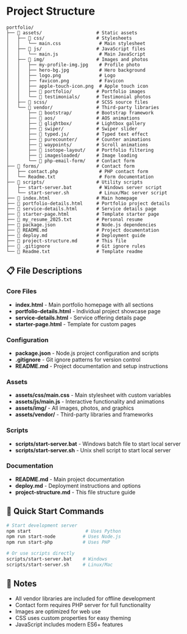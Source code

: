 # Project Structure

```
portfolio/
├── 📁 assets/                    # Static assets
│   ├── 📁 css/                   # Stylesheets
│   │   └── main.css              # Main stylesheet
│   ├── 📁 js/                    # JavaScript files
│   │   └── main.js               # Main JavaScript
│   ├── 📁 img/                   # Images and photos
│   │   ├── my-profile-img.jpg    # Profile photo
│   │   ├── hero-bg.jpg           # Hero background
│   │   ├── logo.png              # Logo
│   │   ├── favicon.png           # Favicon
│   │   ├── apple-touch-icon.png  # Apple touch icon
│   │   ├── 📁 portfolio/         # Portfolio images
│   │   └── 📁 testimonials/      # Testimonial photos
│   ├── 📁 scss/                  # SCSS source files
│   └── 📁 vendor/                # Third-party libraries
│       ├── 📁 bootstrap/         # Bootstrap framework
│       ├── 📁 aos/               # AOS animations
│       ├── 📁 glightbox/         # Lightbox gallery
│       ├── 📁 swiper/            # Swiper slider
│       ├── 📁 typed.js/          # Typed text effect
│       ├── 📁 purecounter/       # Counter animations
│       ├── 📁 waypoints/         # Scroll animations
│       ├── 📁 isotope-layout/    # Portfolio filtering
│       ├── 📁 imagesloaded/      # Image loading
│       └── 📁 php-email-form/    # Contact form
├── 📁 forms/                     # Contact form
│   ├── contact.php               # PHP contact form
│   └── Readme.txt                # Form documentation
├── 📁 scripts/                   # Utility scripts
│   ├── start-server.bat          # Windows server script
│   └── start-server.sh           # Linux/Mac server script
├── 📄 index.html                 # Main homepage
├── 📄 portfolio-details.html     # Portfolio project details
├── 📄 service-details.html       # Service details page
├── 📄 starter-page.html          # Template starter page
├── 📄 my_resume_2025.txt         # Personal resume
├── 📄 package.json               # Node.js dependencies
├── 📄 README.md                  # Project documentation
├── 📄 deploy.md                  # Deployment guide
├── 📄 project-structure.md       # This file
├── 📄 .gitignore                 # Git ignore rules
└── 📄 Readme.txt                 # Template readme
```

## 📋 File Descriptions

### Core Files
- **index.html** - Main portfolio homepage with all sections
- **portfolio-details.html** - Individual project showcase page
- **service-details.html** - Service offering details page
- **starter-page.html** - Template for custom pages

### Configuration
- **package.json** - Node.js project configuration and scripts
- **.gitignore** - Git ignore patterns for version control
- **README.md** - Project documentation and setup instructions

### Assets
- **assets/css/main.css** - Main stylesheet with custom variables
- **assets/js/main.js** - Interactive functionality and animations
- **assets/img/** - All images, photos, and graphics
- **assets/vendor/** - Third-party libraries and frameworks

### Scripts
- **scripts/start-server.bat** - Windows batch file to start local server
- **scripts/start-server.sh** - Unix shell script to start local server

### Documentation
- **README.md** - Main project documentation
- **deploy.md** - Deployment instructions and options
- **project-structure.md** - This file structure guide

## 🚀 Quick Start Commands

```bash
# Start development server
npm start                    # Uses Python
npm run start-node          # Uses Node.js
npm run start-php           # Uses PHP

# Or use scripts directly
scripts/start-server.bat    # Windows
scripts/start-server.sh     # Linux/Mac
```

## 📝 Notes

- All vendor libraries are included for offline development
- Contact form requires PHP server for full functionality
- Images are optimized for web use
- CSS uses custom properties for easy theming
- JavaScript includes modern ES6+ features
